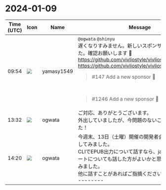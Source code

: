 # 2024-01-09

|Time (UTC)|Icon|Name|Message|
|---|---|---|---|
|09:54|![](https://secure.gravatar.com/avatar/b2dffef7ce30f6f8f399f2a172229711.jpg?s=72&d=https%3A%2F%2Fa.slack-edge.com%2Fdf10d%2Fimg%2Favatars%2Fava_0012-72.png)|yamasy1549|`@ogwata` `@shinyu`<br>遅くなりすみません。新しいスポンサーを追加しました。確認お願いします 🙇<br><https://github.com/vivliostyle/vivliostyle.org/pull/147><br><https://github.com/vivliostyle/vivliostyle.js/pull/1246><br><blockquote>#147 Add a new sponsor :tada:</blockquote><br><blockquote>#1246 Add a new sponsor :tada:</blockquote>|
|13:32|![](https://avatars.slack-edge.com/2019-11-22/845042642576_070441337abaca9fb7b3_72.png)|ogwata|ご対応、ありがとうございます。<br>外出していましたが、今問題のないことを確認しました！|
|14:20|![](https://avatars.slack-edge.com/2019-11-22/845042642576_070441337abaca9fb7b3_72.png)|ogwata|今週末、13日（土曜）開催の開発者会議の議題を整理してみました。<br>CLIでEPUB出力について話すなら、jagat-xpubのレポートについても話した方がよいかと思い、議題に加えてみました。<br>他に話すことがあればご指摘ください。<br>--------<br>|date | time | location|<br>|:_-:|:_-:|:_-:|<br>|January 13, 2024 JST | 14:00_16:00 |Online|<br><br>- [Meeting Log]()<br><br>*## Agenda*<br><br>- ***Vivliostyle.js***（[@MurakamiShinyu](<https://github.com/MurakamiShinyu>)）<br>  - 前月からの報告と今後の予定<br>- ***Vivliostyle CLI***（[@spring-raining](<https://github.com/spring-raining>) ,  [@MurakamiShinyu](<https://github.com/MurakamiShinyu>)）<br>  - EPUB出力機能について（村上）<br>- ***Theme*** ([@spring-raining](<https://github.com/spring-raining>), [yamasy1549](<https://github.com/yamasy1549))><br>  - 前月からの報告と今後の予定<br>- ***VFM, create-book, vivliostyle-sitegen***（[@akabekobeko](<https://github.com/akabekobeko>)）<br>  - 前月からの報告と今後の予定<br>- ***Vivliostyle Pub***（[@takanakahiko](<https://github.com/takanakahiko>), [@MurakamiShinyu](<https://github.com/MurakamiShinyu>)）<br>  - 前月からの報告と今後の予定<br>  - フロントエンドのアップデートについて、その後<br>- <http://gihyo.jp|gihyo.jp> Web連載について（@U-1F992）<br>  - 第1回「[Vivliostyleが拓くCSS組版の可能性](<https://github.com/vivliostyle/vivliostyle-gihyojp#vivliostyle%E3%81%8C%E6%8B%93%E3%81%8Fcss%E7%B5%84%E7%89%88%E3%81%AE%E5%8F%AF%E8%83%BD%E6%80%A7>)」（村上・小形）の報告<br>    - [Vivliostyleサンプル『植物一日一題』（牧野富太郎）](<https://github.com/MurakamiShinyu/shokubutsu_ichinichi/tree/main>)<br>- 「EPUBリーダー表示テスト（2023）報告書」（JAGAT次世代パブリッシング研究会）の報告（小形）<br>  - [EPUBリーダーのCSS仕様適合性チェックリスト](<https://gist.github.com/MurakamiShinyu/e8fa4bb1cbf43c2cec5d47427f8fad1f#epub%E3%83%AA%E3%83%BC%E3%83%80%E3%83%BC%E3%81%AEcss%E4%BB%95%E6%A7%98%E9%81%A9%E5%90%88%E6%80%A7%E3%83%81%E3%82%A7%E3%83%83%E3%82%AF%E3%83%AA%E3%82%B9%E3%83%88>)<br>  - [EPUB CSS仕様適合性テスト 評価メモ](<https://gist.github.com/MurakamiShinyu/0ab8187a15d638d9557ef9ceab0a85d4#epub%E3%83%AA%E3%83%BC%E3%83%80%E3%83%BC%E3%81%AEcss%E4%BB%95%E6%A7%98%E9%81%A9%E5%90%88%E6%80%A7%E3%83%86%E3%82%B9%E3%83%88%E3%81%AE%E8%A9%95%E4%BE%A1%E3%83%A1%E3%83%A2>)<br>  - [EPUBリーダー表示チェック]([EPUBリーダー表示チェック（JAGAT次世代パブリッシング研究会）2023](<https://docs.google.com/spreadsheets/d/1xKDlL4TrMHMa1qq2QsWcXLEGMPjx-JWcTdaw_8KkftE/edit?usp=sharing))><br>  - [EPUBリーダー表示テスト（2023）報告書‐構成案]([EPUBリーダー表示テスト（2023）報告書‐構成案](<https://github.com/jagat-xpub/viewer-test-2023/wiki/EPUB%E3%83%AA%E3%83%BC%E3%83%80%E3%83%BC%E8%A1%A8%E7%A4%BA%E3%83%86%E3%82%B9%E3%83%88%EF%BC%882023%EF%BC%89%E5%A0%B1%E5%91%8A%E6%9B%B8%E2%80%90%E6%A7%8B%E6%88%90%E6%A1%88))><br><br>*## Members*<br><br>- @MurakamiShinyu<br>- `@ogwata`<br>- `@spring-raining`<br>- `@yamasy1549`<br>- @UskeS<br>- `@lwohtsu`<br>- @macneko-ayu<br>- @U-1F992<br>- @akabekobeko (Scribe)|
